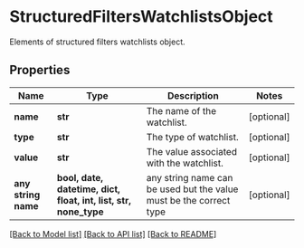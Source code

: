 # StructuredFiltersWatchlistsObject

Elements of structured filters watchlists object.

## Properties
Name | Type | Description | Notes
------------ | ------------- | ------------- | -------------
**name** | **str** | The name of the watchlist. | [optional] 
**type** | **str** | The type of watchlist. | [optional] 
**value** | **str** | The value associated with the watchlist. | [optional] 
**any string name** | **bool, date, datetime, dict, float, int, list, str, none_type** | any string name can be used but the value must be the correct type | [optional]

[[Back to Model list]](../README.md#documentation-for-models) [[Back to API list]](../README.md#documentation-for-api-endpoints) [[Back to README]](../README.md)


